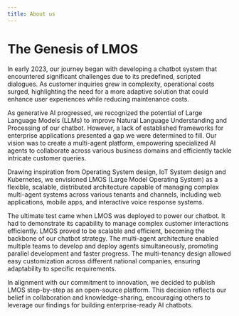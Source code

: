 ```yaml
---
title: About us
---
```


# The Genesis of LMOS

In early 2023, our journey began with developing a chatbot system that encountered significant challenges due to its predefined, scripted dialogues. As customer inquiries grew in complexity, operational costs surged, highlighting the need for a more adaptive solution that could enhance user experiences while reducing maintenance costs.

As generative AI progressed, we recognized the potential of Large Language Models (LLMs) to improve Natural Language Understanding and Processing of our chatbot. However, a lack of established frameworks for enterprise applications presented a gap we were determined to fill. Our vision was to create a multi-agent platform, empowering specialized AI agents to collaborate across various business domains and efficiently tackle intricate customer queries.

Drawing inspiration from Operating System design, IoT System design and Kubernetes, we envisioned LMOS (Large Model Operating System) as a flexible, scalable, distributed architecture capable of managing complex multi-agent systems across various tenants and channels, including web applications, mobile apps, and interactive voice response systems.

The ultimate test came when LMOS was deployed to power our chatbot. It had to demonstrate its capability to manage complex customer interactions efficiently. 
LMOS proved to be scalable and efficient, becoming the backbone of our chatbot strategy. The multi-agent architecture enabled multiple teams to develop and deploy agents simultaneously, promoting parallel development and faster progress. The multi-tenancy design allowed easy customization across different national companies, ensuring adaptability to specific requirements.

In alignment with our commitment to innovation, we decided to publish LMOS step-by-step as an open-source platform. This decision reflects our belief in collaboration and knowledge-sharing, encouraging others to leverage our findings for building enterprise-ready AI chatbots.


